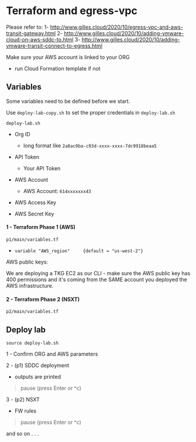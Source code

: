 # Terraform and egress-vpc
Please refer to:
1- http://www.gilles.cloud/2020/10/egress-vpc-and-aws-transit-gateway.html
2- http://www.gilles.cloud/2020/10/adding-vmware-cloud-on-aws-sddc-to.html
3- http://www.gilles.cloud/2020/10/adding-vmware-transit-connect-to-egress.html

Make sure your AWS account is linked to your ORG
- run Cloud Formation template if not


## Variables
Some variables need to be defined before we start. 

Use `deploy-lab-copy.sh` to set the proper credentials in `deploy-lab.sh` 
```
deploy-lab.sh
```
 - Org ID
    -   long format like `2a8ac0ba-c93d-xxxx-xxxx-7dc9918beaa5`
 - API Token
    -   Your API Token
 - AWS Account
    -   AWS Account: `614xxxxxxx43`
 - AWS Access Key

 - AWS Secret Key
  
 #### 1 - Terraform Phase 1 (AWS)
```
p1/main/variables.tf
```
 - `variable "AWS_region"     {default = "us-west-2"}`

  
  
 AWS public keys: 
  
  We are deploying a TKG EC2 as our CLI - make sure the AWS public key has 400 permissions and it's coming from the SAME account you deployed the AWS infrastructure.
  
 #### 2 - Terraform Phase 2 (NSXT)
```
p2/main/variables.tf
```



## Deploy lab
```text
source deploy-lab.sh
```
1 - Confirm ORG and AWS parameters
 
2 - (p1) SDDC deployment
 - outputs are printed
 > pause (press Enter or ^c)
 
3 - (p2) NSXT 
 - FW rules
 > pause (press Enter or ^c)
 
and so on . . .
